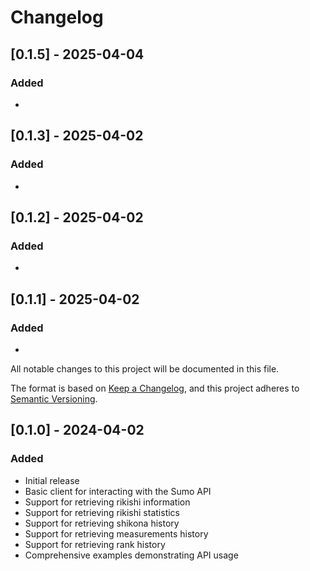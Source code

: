 # Changelog

## [0.1.5] - 2025-04-04

### Added
- 

## [0.1.3] - 2025-04-02

### Added
- 

## [0.1.2] - 2025-04-02

### Added
- 

## [0.1.1] - 2025-04-02

### Added
- 

All notable changes to this project will be documented in this file.

The format is based on [Keep a Changelog](https://keepachangelog.com/en/1.0.0/),
and this project adheres to [Semantic Versioning](https://semver.org/spec/v2.0.0.html).

## [0.1.0] - 2024-04-02

### Added
- Initial release
- Basic client for interacting with the Sumo API
- Support for retrieving rikishi information
- Support for retrieving rikishi statistics
- Support for retrieving shikona history
- Support for retrieving measurements history
- Support for retrieving rank history
- Comprehensive examples demonstrating API usage 